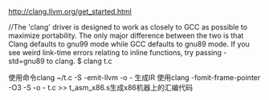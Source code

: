 http://clang.llvm.org/get_started.html

//The 'clang' driver is designed to work as closely to GCC as possible to maximize portability. The only major difference between the two is that Clang defaults to gnu99 mode while GCC defaults to gnu89 mode. If you see weird link-time errors relating to inline functions, try passing -std=gnu89 to clang.
$ clang t.c

使用命令clang ~/t.c -S -emit-llvm -o - 生成IR
使用clang -fomit-frame-pointer -O3 -S -o - t.c >> t_asm_x86.s生成x86机器上的汇编代码
